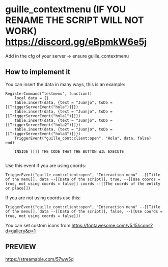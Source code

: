 # guille_contextmenu (IF YOU RENAME THE SCRIPT WILL NOT WORK) https://discord.gg/eBpmkW6e5j 


Add in the cfg of your server -> ensure guille_contextmenu


## How to implement it

You can insert the data in many ways, this is an example:
```
RegisterCommand("testmenu", function()
    local data = {}
    table.insert(data, {text = "Juanjo", toDo = [[TriggerServerEvent("hola")]]})
    table.insert(data, {text = "Juanjo", toDo = [[TriggerServerEvent("hola1")]]})
    table.insert(data, {text = "Juanjo", toDo = [[TriggerServerEvent("hola2")]]})
    table.insert(data, {text = "Juanjo", toDo = [[TriggerServerEvent("hola3")]]})
    TriggerEvent("guille_cont:client:open", "Hola", data, false)
end)
    
    INSIDE [[]] THE CODE THAT THE BUTTON WIL EXECUTE
    
```
Use this event if you are using coords:
```
TriggerEvent("guille_cont:client:open", "Interaction menu" --[[Title of the menu]], data --[[Data of the script]], true, --[[Use coords = true, not using coords = false]] coords --[[The coords of the entity or place]])
```
If you are not using coords use this:
```
TriggerEvent("guille_cont:client:open", "Interaction menu" --[[Title of the menu]], data --[[Data of the script]], false, --[[Use coords = true, not using coords = false]])
```
You can set custom icons from https://fontawesome.com/v5.15/icons?d=gallery&p=1


## PREVIEW
https://streamable.com/57ww5q

